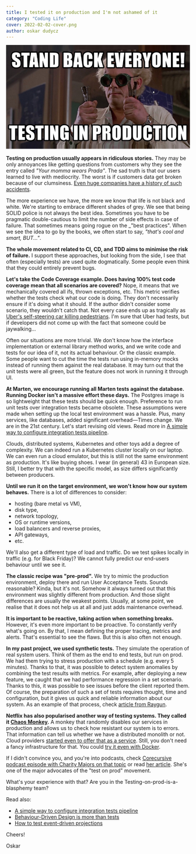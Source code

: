 ```yaml
---
title: I tested it on production and I'm not ashamed of it
category: "Coding Life"
cover: 2022-02-02-cover.png
author: oskar dudycz
---
```


![cover](2022-02-02-cover.png)

**Testing on production usually appears in ridiculous stories.** They may be only annoyances like getting questions from customers why they see the entry called _"Your momma wears Prada"_. The sad truth is that our users learned to live with mediocrity. The worst is if customers data get broken because of our clumsiness. [Even huge companies have a history of such accidents](https://about.gitlab.com/blog/2017/02/01/gitlab-dot-com-database-incident/). 

The more experience we have, the more we know that life is not black and white. We're starting to embrace different shades of grey. We see that being SOLID police is not always the best idea. Sometimes you have to be pragmatic double-cautious to limit the number of side effects in case of failure. That sometimes means going rogue on the _"best practices". When we see the idea to go by the books, we often start to say, _"that's cool and smart, BUT..."_.

**The whole movement related to CI, CD, and TDD aims to minimise the risk of failure.** I support these approaches, but looking from the side, I see that often (especially tests) are used quite dogmatically. Some people even think that they could entirely prevent bugs.

**Let's take the Code Coverage example. Does having 100% test code coverage mean that all scenarios are covered?** Nope, it means that we mechanically covered all ifs, thrown exceptions, etc. This metric verifies whether the tests check what our code is doing. They don't necessarily ensure if it's doing what it should. If the author didn't consider some scenario, they wouldn't catch that. Not every case ends up as tragically as [Uber's self-steering car killing pedestrians](https://www.nbcnews.com/tech/tech-news/self-driving-uber-car-hit-killed-woman-did-not-recognize-n1079281). I'm sure that Uber had tests, but if developers did not come up with the fact that someone could be jaywalking...

Often our situations are more trivial. We don't know how the interface implementation or external library method works, and we write code and tests for our idea of ​​it, not its actual behaviour. Or the classic example. Some people want to cut the time the tests run using in-memory mocks instead of running them against the real database. It may turn out that the unit tests were all green, but the feature does not work in running it through UI. 

**At Marten, we encourage running all Marten tests against the database. Running Docker isn't a massive effort these days.** The Postgres image is so lightweight that these tests should be quick enough. Preference to run unit tests over integration tests became obsolete. These assumptions were made when setting up the local test environment was a hassle. Plus, many services, like databases, added significant overhead—Times change. We are in the 21st century. Let's start revising old views. Read more in [A simple way to configure integration tests pipeline](/en/configure_ci_for_integration_tests/).

Clouds, distributed systems, Kubernetes and other toys add a degree of complexity. We can indeed run a Kubernetes cluster locally on our laptop. We can even run a cloud emulator, but this is still not the same environment as production. It's like buying shoes. I wear (in general) 43 in European size. Still, I better try that with the specific model, as size differs significantly between producers.

**Until we run it on the target environment, we won't know how our system behaves.** There is a lot of differences to consider:
- hosting (bare metal vs VM), 
- disk type,
- network topology,
- OS or runtime versions, 
- load balancers and reverse proxies, 
- API gateways, 
- etc. 

We'll also get a different type of load and traffic. Do we test spikes locally in traffic (e.g. for Black Friday)? We cannot fully predict our end-users behaviour until we see it.

**The classic recipe was "pre-prod".** We try to mimic the production environment, deploy there and run User Acceptance Tests. Sounds reasonable? Kinda, but it's not. Somehow it always turned out that this environment was slightly different from production. And those slight differences are usually the weakest points. Usually, at some point, we realise that it does not help us at all and just adds maintenance overhead.

**It is important to be reactive, taking action when something breaks.** However, it's even more important to be proactive. To constantly verify what's going on. By that, I mean defining the proper tracing, metrics and alerts. That's essential to see the flaws. But this is also often not enough.

**In my past project, we used synthetic tests.** They simulate the operation of real system users. Think of them as the end to end tests, but run on prod. We had them trying to stress production with a schedule (e.g. every 5 minutes). Thanks to that, it was possible to detect system anomalies by combining the test results with metrics. For example, after deploying a new feature, we caught that we had performance regression in a set scenario. Thanks to this, it was possible to see issues before the client reported them. Of course, the preparation of such a set of tests requires thought, time and configuration, but it gives us quick and reliable information about our system. As an example of that process, check [article from Raygun](https://raygun.com/blog/synthetic-testing/).

**Netflix has also popularised another way of testing systems. They called it [Chaos Monkey](https://github.com/Netflix/chaosmonkey).** A monkey that randomly disables our services in production and allows us to check how resistant our system is to errors. That information can tell us whether we have a distributed monolith or not. Cloud providers [started even to offer that as a service](https://aws.amazon.com/blogs/devops/chaos-engineering-on-amazon-eks-using-aws-fault-injection-simulator/). Still, you don't need a fancy infrastructure for that. You could [try it even with Docker](https://www.gremlin.com/chaos-monkey/chaos-monkey-alternatives/docker/).

If I didn't convince you, and you're into podcasts, check [Corecursive podcast episode with Charity Majors on that topic](https://corecursive.com/019-test-in-production-with-charity-majors/) or read [her article](https://increment.com/testing/i-test-in-production/). She's one of the major advocates of the "test on prod" movement. 

What's your experience with that? Are you in the Testing-on-prod-is-a-blasphemy team? 


Read also:
- [A simple way to configure integration tests pipeline](/en/configure_ci_for_integration_tests/)
- [Behaviour-Driven Design is more than tests](/en/behaviour_driven_design_is_not_about_tests/)
- [How to test event-driven projections](/en/testing_event_driven_projections/)

Cheers!

Oskar